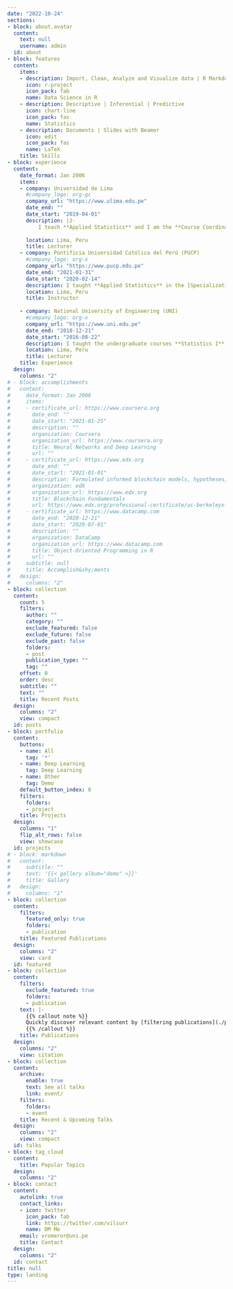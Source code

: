 ```yaml
---
date: "2022-10-24"
sections:
- block: about.avatar
  content:
    text: null
    username: admin
  id: about
- block: features
  content:
    items:
    - description: Import, Clean, Analyze and Visualize data | R Markdown | Dashboards | Shiny apps
      icon: r-project
      icon_pack: fab
      name: Data Science in R
    - description: Descriptive | Inferential | Predictive
      icon: chart-line
      icon_pack: fas
      name: Statistics
    - description: Documents | Slides with Beamer
      icon: edit
      icon_pack: fas
      name: LaTeX
    title: Skills
- block: experience
  content:
    date_format: Jan 2006
    items:
    - company: Universidad de Lima
      #company_logo: org-gc
      company_url: "https://www.ulima.edu.pe"
      date_end: ""
      date_start: "2019-04-01"
      description: |2-
          I teach **Applied Statistics** and I am the **Course Coordinator** of this undergraduate course in the Systems Engineering School. I also taught the first and second course of Statistics and Probability.
          
      location: Lima, Peru
      title: Lecturer
    - company: Pontificia Universidad Católica del Perú (PUCP)
      #company_logo: org-x
      company_url: "https://www.pucp.edu.pe"
      date_end: "2021-01-31"
      date_start: "2020-02-14"
      description: I taught **Applied Statistics** in the [Specialization Program in Data Analytics](https://educacioncontinua.pucp.edu.pe/programas/diplomatura-de-especializacion-en-data-analytics/). 
      location: Lima, Peru
      title: Instructor      
      
    - company: National University of Engineering (UNI)
      #company_logo: org-x
      company_url: "https://www.uni.edu.pe"
      date_end: "2018-12-21"
      date_start: "2016-08-22"
      description: I taught the undergraduate courses **Statistics I** and **II**, **Computing II** and **Biostatistics**. I also taught **Data Analysis Introduction** and **Advanced Data Analysis** in the [Specialization Program in Business Intelligence & Business Analytics (PEBIBA)](https://fieecs.uni.edu.pe/business-intelligence-business-analytics/).
      location: Lima, Peru
      title: Lecturer  
    title: Experience
  design:
    columns: "2"
# - block: accomplishments
#   content:
#     date_format: Jan 2006
#     items:
#     - certificate_url: https://www.coursera.org
#       date_end: ""
#       date_start: "2021-01-25"
#       description: ""
#       organization: Coursera
#       organization_url: https://www.coursera.org
#       title: Neural Networks and Deep Learning
#       url: ""
#     - certificate_url: https://www.edx.org
#       date_end: ""
#       date_start: "2021-01-01"
#       description: Formulated informed blockchain models, hypotheses, and use cases.
#       organization: edX
#       organization_url: https://www.edx.org
#       title: Blockchain Fundamentals
#       url: https://www.edx.org/professional-certificate/uc-berkeleyx-blockchain-fundamentals
#     - certificate_url: https://www.datacamp.com
#       date_end: "2020-12-21"
#       date_start: "2020-07-01"
#       description: ""
#       organization: DataCamp
#       organization_url: https://www.datacamp.com
#       title: Object-Oriented Programming in R
#       url: ""
#     subtitle: null
#     title: Accomplish&shy;ments
#   design:
#     columns: "2"
- block: collection
  content:
    count: 5
    filters:
      author: ""
      category: ""
      exclude_featured: false
      exclude_future: false
      exclude_past: false
      folders:
      - post
      publication_type: ""
      tag: ""
    offset: 0
    order: desc
    subtitle: ""
    text: ""
    title: Recent Posts
  design:
    columns: "2"
    view: compact
  id: posts
- block: portfolio
  content:
    buttons:
    - name: All
      tag: '*'
    - name: Deep Learning
      tag: Deep Learning
    - name: Other
      tag: Demo
    default_button_index: 0
    filters:
      folders:
      - project
    title: Projects
  design:
    columns: "1"
    flip_alt_rows: false
    view: showcase
  id: projects
# - block: markdown
#   content:
#     subtitle: ""
#     text: '{{< gallery album="demo" >}}'
#     title: Gallery
#   design:
#     columns: "1"
- block: collection
  content:
    filters:
      featured_only: true
      folders:
      - publication
    title: Featured Publications
  design:
    columns: "2"
    view: card
  id: featured
- block: collection
  content:
    filters:
      exclude_featured: true
      folders:
      - publication
    text: |-
      {{% callout note %}}
      Quickly discover relevant content by [filtering publications](./publication/).
      {{% /callout %}}
    title: Publications
  design:
    columns: "2"
    view: citation
- block: collection
  content:
    archive:
      enable: true
      text: See all talks
      link: event/
    filters:
      folders:
      - event
    title: Recent & Upcoming Talks
  design:
    columns: "2"
    view: compact
  id: talks
- block: tag_cloud
  content:
    title: Popular Topics
  design:
    columns: "2"
- block: contact
  content:
    autolink: true
    contact_links:
    - icon: twitter
      icon_pack: fab
      link: https://twitter.com/vilsurr
      name: DM Me
    email: vromeror@uni.pe
    title: Contact
  design:
    columns: "2"
  id: contact
title: null
type: landing
---
```

